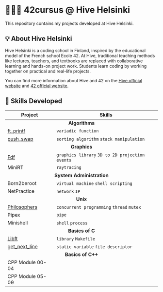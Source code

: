 # 👨🏻‍💻 42cursus @ Hive Helsinki

This repository contains my projects developed at Hive Helsinki.

## 💡 About Hive Helsinki

Hive Helsinki is a coding school in Finland, inspired by the educational model of the French school Ecole 42. At Hive, traditional teaching methods like lectures, teachers, and textbooks are replaced with collaborative learning and hands-on project work. Students learn coding by working together on practical and real-life projects.

You can find more information about Hive and 42 on the [Hive official website](https://www.hive.fi/en/) and [42 official website](https://42.fr/en/homepage/).

## 🚀 Skills Developed

<table>
  <thead>
    <tr>
      <th>Project</th>
      <th>Skills</th>
    </tr>
  </thead>
  <tbody>
    <tr>
      <td colspan="2" align="center"><strong>Algorithms</strong></td>
    </tr>
    <tr>
      <td><a href="https://github.com/wengcychan/42cursus-ft_printf.git">ft_printf</a></td>
      <td><code>variadic function</code></td>
    </tr>
    <tr>
      <td><a href="https://github.com/wengcychan/42cursus-push_swap.git">push_swap</a></td>
      <td><code>sorting algorithm</code> <code>stack manipulation</code></td>
    </tr>
    <tr>
      <td colspan="2" align="center"><strong>Graphics</strong></td>
    </tr>
    <tr>
      <td><a href="https://github.com/wengcychan/42cursus-fdf.git">Fdf</a></td>
      <td><code>graphics library</code> <code>3D to 2D projection</code> <code>events</code></td>
    </tr>
    <tr>
      <td>MiniRT</td>
      <td><code>raytracing</code></td>
    </tr>
    <tr>
      <td colspan="2" align="center"><strong>System Administration</strong></td>
    </tr>
    <tr>
      <td>Born2beroot</td>
      <td><code>virtual machine</code> <code>shell scripting</code></td>
    </tr>
    <tr>
      <td>NetPractice</td>
      <td><code>network</code> <code>IP</code></td>
    </tr>
    <tr>
      <td colspan="2" align="center"><strong>Unix</strong></td>
    </tr>
    <tr>
      <td><a href="https://github.com/wengcychan/42cursus-philo.git">Philosophers</a></td>
      <td><code>concurrent programming</code> <code>thread</code> <code>mutex</code></td>
    </tr>
    <tr>
      <td>Pipex</td>
      <td><code>pipe</code></td>
    </tr>
    <tr>
      <td>Minishell</td>
      <td><code>shell</code> <code>process</code></td>
    </tr>
    <tr>
      <td colspan="2" align="center"><strong>Basics of C</strong></td>
    </tr>
    <tr>
      <td><a href="https://github.com/wengcychan/42cursus-libft.git">Libft</a></td>
      <td><code>library</code> <code>Makefile</code></td>
    </tr>
    <tr>
      <td><a href="https://github.com/wengcychan/42cursus-gnl.git">get_next_line</a></td>
      <td><code>static variable</code> <code>file descriptor</code></td>
    </tr>
    <tr>
      <td colspan="2" align="center"><strong>Basics of C++</strong></td>
    </tr>
    <tr>
      <td>CPP Module 00-04</td>
      <td></td>
    </tr>
    <tr>
      <td>CPP Module 05-09</td>
      <td></td>
    </tr>
  </tbody>
</table>

